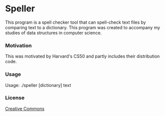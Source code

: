 # Speller
This program is a spell checker tool that can spell-check text files by comparing text to a dictionary. This program was created to accompany my studies of data structures in computer science.

### Motivation
This was motivated by Harvard's CS50 and partly includes their distribution code.

### Usage
Usage: ./speller [dictionary] text

### License
[Creative Commons](https://creativecommons.org/licenses/by-nc-sa/4.0/)
